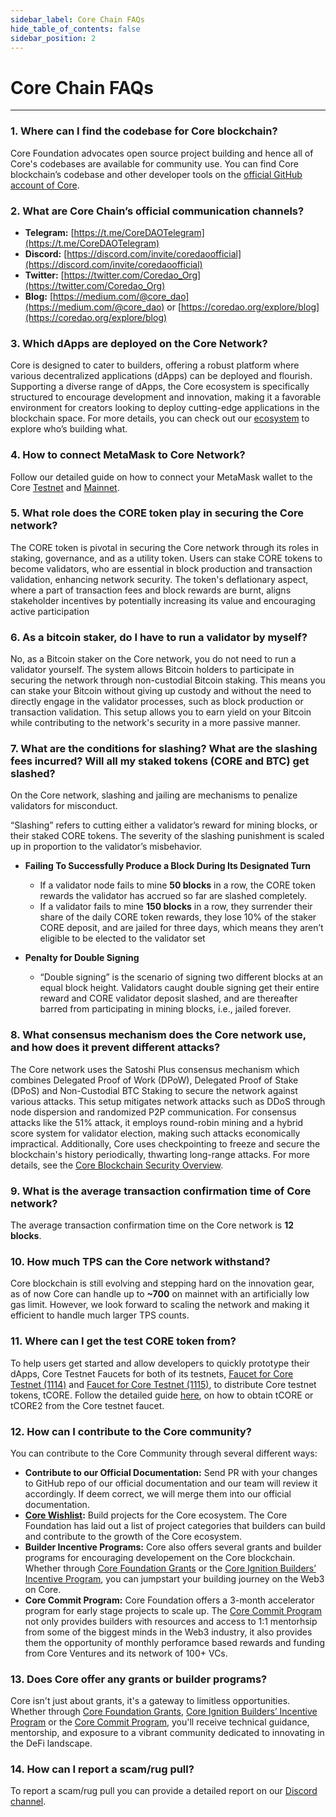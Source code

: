 ```yaml
---
sidebar_label: Core Chain FAQs
hide_table_of_contents: false
sidebar_position: 2
---
```


# Core Chain FAQs
---

### 1. Where can I find the codebase for Core blockchain?
    
Core Foundation advocates open source project building and hence all of Core's codebases are available for community use. You can find Core blockchain’s codebase and other developer tools on the [official GitHub account of Core](https://github.com/coredao-org).

### 2. What are Core Chain’s official communication channels?
    
* **Telegram:** [https://t.me/CoreDAOTelegram](https://t.me/CoreDAOTelegram)
* **Discord:** [https://discord.com/invite/coredaoofficial](https://discord.com/invite/coredaoofficial)
* **Twitter:** [https://twitter.com/Coredao_Org](https://twitter.com/Coredao_Org)
* **Blog:** [https://medium.com/@core_dao](https://medium.com/@core_dao) or [https://coredao.org/explore/blog](https://coredao.org/explore/blog)

<!-- ### 3. How to query the current system parameters?
     -->

### 3. Which dApps are deployed on the Core Network?
    
Core is designed to cater to builders, offering a robust platform where various decentralized applications (dApps) can be deployed and flourish. Supporting a diverse range of dApps, the Core ecosystem is specifically structured to encourage development and innovation, making it a favorable environment for creators looking to deploy cutting-edge applications in the blockchain space. For more details, you can check out our [ecosystem](https://coredao.org/explore/ecosystem) to explore who’s building what.
 

### 4. How to connect MetaMask to Core Network?    

Follow our detailed guide on how to connect your MetaMask wallet to the Core [Testnet](../Dev-Guide/core-testnet-wallet-config.md) and [Mainnet](../Dev-Guide/core-mainnet-wallet-config.md).

### 5. What role does the CORE token play in securing the Core network?

The CORE token is pivotal in securing the Core network through its roles in staking, governance, and as a utility token. Users can stake CORE tokens to become validators, who are essential in block production and transaction validation, enhancing network security. The token's deflationary aspect, where a part of transaction fees and block rewards are burnt, aligns stakeholder incentives by potentially increasing its value and encouraging active participation

### 6. As a bitcoin staker, do I have to run a validator by myself?

No, as a Bitcoin staker on the Core network, you do not need to run a validator yourself. The system allows Bitcoin holders to participate in securing the network through non-custodial Bitcoin staking. This means you can stake your Bitcoin without giving up custody and without the need to directly engage in the validator processes, such as block production or transaction validation. This setup allows you to earn yield on your Bitcoin while contributing to the network's security in a more passive manner.

### 7. What are the conditions for slashing? What are the slashing fees incurred? Will all my staked tokens (CORE and BTC) get slashed?
    
On the Core network, slashing and jailing are mechanisms to penalize validators for misconduct.

“Slashing” refers to cutting either a validator’s reward for mining blocks, or their staked CORE tokens. The severity of the slashing punishment is scaled up in proportion to the validator’s misbehavior.

* **Failing To Successfully Produce a Block During Its Designated Turn**
    * If a validator node fails to mine **50 blocks** in a row, the CORE token rewards the validator has accrued so far are slashed completely.
    * If a validator fails to mine **150 blocks** in a row, they surrender their share of the daily CORE token rewards, they lose 10% of the staker CORE deposit, and are jailed for three days, which means they aren’t eligible to be elected to the validator set
    
* **Penalty for Double Signing**
    * “Double signing” is the scenario of signing two different blocks at an equal block height. Validators caught double signing get their entire reward and CORE validator deposit slashed, and are thereafter barred from participating in mining blocks, i.e., jailed forever.
    
### 8. What consensus mechanism does the Core network use, and how does it prevent different attacks?

The Core network uses the Satoshi Plus consensus mechanism which combines Delegated Proof of Work (DPoW), Delegated Proof of Stake (DPoS) and Non-Custodial BTC Staking to secure the network against various attacks. This setup mitigates network attacks such as DDoS through node dispersion and randomized P2P communication. For consensus attacks like the 51% attack, it employs round-robin mining and a hybrid score system for validator election, making such attacks economically impractical. Additionally, Core uses checkpointing to freeze and secure the blockchain's history periodically, thwarting long-range attacks. For more details, see the [Core Blockchain Security Overview](https://whitepaper.coredao.org/core-white-paper-v1.0.7/satoshi-plus-consensus/security).

### 9. What is the average transaction confirmation time of Core network?

The average transaction confirmation time on the Core network is **12 blocks**.

### 10. How much TPS can the Core network withstand?

Core blockchain is still evolving and stepping hard on the innovation gear, as of now Core can handle up to **~700** on mainnet with an artificially low gas limit. However, we look forward to scaling the network and making it efficient to handle much larger TPS counts.
    

### 11. Where can I get the test CORE token from?
    
To help users get started and allow developers to quickly prototype their dApps, Core Testnet Faucets for both of its testnets, [Faucet for Core Testnet (1114)](https://scan.test2.btcs.network/faucet) and [Faucet for Core Testnet (1115)](https://scan.test.btcs.network/faucet), to distribute Core testnet tokens, tCORE. Follow the detailed guide [here](../Dev-Guide/core-faucet.md), on how to obtain tCORE or tCORE2 from the Core testnet faucet.

### 12. How can I contribute to the Core community?

You can contribute to the Core Community through several different ways:
* **Contribute to our Official Documentation:** Send PR with your changes to GitHub repo of our official documentation and our team will review it accordingly. If deem correct, we will merge them into our official documentation.
* **[Core Wishlist](https://github.com/coredao-org/core-community-contributions):** Build projects for the Core ecosystem. The Core Foundation has laid out a list of project categories that builders can build and contribute to the growth of the Core ecosystem.
* **Builder Incentive Programs:** Core also offers several grants and builder programs for encouraging developement on the Core blockchain. Whether through [Core Foundation Grants](https://coredaofoundation.org/fund-your-project) or the [Core Ignition Builders’ Incentive Program](https://coredao.org/initiatives/incentiveprogram), you can jumpstart your building journey on the Web3 on Core.
* **Core Commit Program:** Core Foundation offers a 3-month accelerator program for early stage projects to scale up. The [Core Commit Program](https://coredao.org/initiatives/commit-program) not only provides builders with resources and access to 1:1 mentorhsip from some of the biggest minds in the Web3 industry, it also provides them the opportunity of monthly perforamce based rewards and funding from Core Ventures and its network of 100+ VCs.

### 13. Does Core offer any grants or builder programs? 

Core isn't just about grants, it's a gateway to limitless opportunities. Whether through [Core Foundation Grants](https://coredaofoundation.org/fund-your-project), [Core Ignition Builders’ Incentive Program](https://coredao.org/initiatives/incentiveprogram) or the [Core Commit Program](https://coredao.org/initiatives/commit-program), you'll receive technical guidance, mentorship, and exposure to a vibrant community dedicated to innovating in the DeFi landscape.

### 14. How can I report a scam/rug pull?
    
To report a scam/rug pull you can provide a detailed report on our [Discord channel](https://discord.com/invite/coredaoofficial).